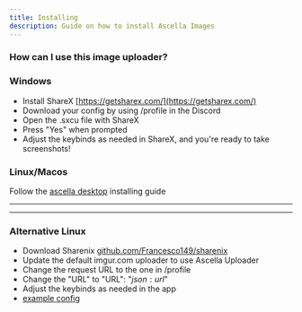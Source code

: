 ```yaml
---
title: Installing
description: Guide on how to install Ascella Images
---
```


### How can I use this image uploader?

### Windows

- Install ShareX [https://getsharex.com/](https://getsharex.com/)
- Download your config by using /profile in the Discord
- Open the .sxcu file with ShareX
- Press "Yes" when prompted
- Adjust the keybinds as needed in ShareX, and you're ready to take screenshots!

### Linux/Macos

Follow the [ascella desktop](./ascella-desktop) installing guide

---

---

### Alternative Linux

- Download Sharenix [github.com/Francesco149/sharenix](https://github.com/Francesco149/sharenix)
- Update the default imgur.com uploader to use Ascella Uploader
- Change the request URL to the one in /profile
- Change the "URL" to "URL": "$json:url$"
- Adjust the keybinds as needed in the app
- [example config](https://gist.github.com/Tricked-dev/c717c68d19068d0c7bcc9d3cd500d189)

<!-- ### MacOs

- Switch to linux it's better  -->
